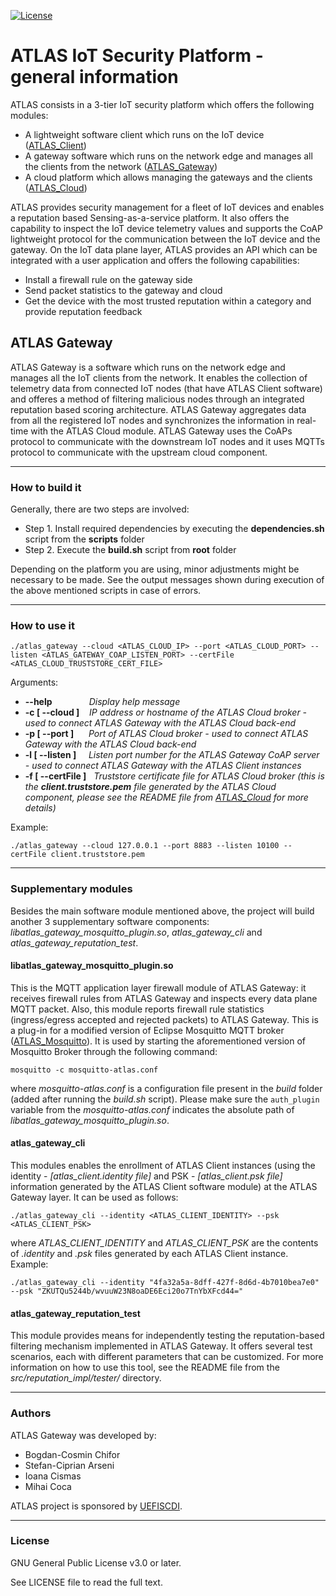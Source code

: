 [![License](https://img.shields.io/badge/license-GPL%20v3.0%20or%20later-brightgreen.svg)](https://github.com/chiforbogdan/atlas_gateway/blob/master/LICENSE)

# ATLAS IoT Security Platform - general information
ATLAS consists in a 3-tier IoT security platform which offers the following modules:
* A lightweight software client which runs on the IoT device ([ATLAS_Client])
* A gateway software which runs on the network edge and manages all the clients from the network ([ATLAS_Gateway])
* A cloud platform which allows managing the gateways and the clients ([ATLAS_Cloud])

ATLAS provides security management for a fleet of IoT devices and enables a reputation based Sensing-as-a-service platform. It also offers the capability to inspect the IoT device telemetry values and supports the CoAP lightweight protocol for the communication between the IoT device and the gateway.
On the IoT data plane layer, ATLAS provides an API which can be integrated with a user application and offers the following capabilities:
* Install a firewall rule on the gateway side
* Send packet statistics to the gateway and cloud
* Get the device with the most trusted reputation within a category and provide reputation feedback

## ATLAS Gateway
ATLAS Gateway is a software which runs on the network edge and manages all the IoT clients from the network. It enables the collection of telemetry data from connected IoT nodes (that have ATLAS Client software) and offeres a method of filtering malicious nodes through an integrated reputation based scoring architecture. ATLAS Gateway aggregates data from all the registered IoT nodes and synchronizes the information in real-time with the ATLAS Cloud module. ATLAS Gateway uses the CoAPs protocol to communicate with the downstream IoT nodes and it uses MQTTs protocol to communicate with the upstream cloud component.

----

### How to build it
Generally, there are two steps are involved:
* Step 1. Install required dependencies by executing the __dependencies.sh__ script from the __scripts__ folder
* Step 2. Execute the __build.sh__ script from __root__ folder

Depending on the platform you are using, minor adjustments might be necessary to be made. See the output messages shown during execution of the above mentioned scripts in case of errors.

----

### How to use it
```
./atlas_gateway --cloud <ATLAS_CLOUD_IP> --port <ATLAS_CLOUD_PORT> --listen <ATLAS_GATEWAY_COAP_LISTEN_PORT> --certFile <ATLAS_CLOUD_TRUSTSTORE_CERT_FILE>
```

Arguments:
* __--help__ &nbsp;&nbsp;&nbsp;&nbsp;&nbsp;&nbsp;&nbsp;&nbsp;&nbsp;&nbsp;&nbsp;&nbsp;&nbsp; _Display help message_
* __-c [ --cloud ]__ &nbsp;&nbsp; _IP address or hostname of the ATLAS Cloud broker - used to connect ATLAS Gateway with the ATLAS Cloud back-end_
* __-p [ --port ]__ &nbsp;&nbsp;&nbsp;&nbsp; _Port of ATLAS Cloud broker - used to connect ATLAS Gateway with the ATLAS Cloud back-end_
* __-l [ --listen ]__ &nbsp;&nbsp;&nbsp; _Listen port number for the ATLAS Gateway CoAP server - used to connect ATLAS Gateway with the ATLAS Client instances_
* __-f [ --certFile ]__ &nbsp; _Truststore certificate file for ATLAS Cloud broker (this is the **client.truststore.pem** file generated by the ATLAS Cloud component, please see the README file from [ATLAS_Cloud] for more details)_

Example: 
```
./atlas_gateway --cloud 127.0.0.1 --port 8883 --listen 10100 --certFile client.truststore.pem
```

----

### Supplementary modules
Besides the main software module mentioned above, the project will build another 3 supplementary software components: _libatlas_gateway_mosquitto_plugin.so_, _atlas_gateway_cli_ and _atlas_gateway_reputation_test_.

#### libatlas_gateway_mosquitto_plugin.so
This is the MQTT application layer firewall module of ATLAS Gateway: it receives firewall rules from ATLAS Gateway and inspects every data plane MQTT packet. Also, this module reports firewall rule statistics (ingress/egress accepted and rejected packets) to ATLAS Gateway. This is a plug-in for a modified version of Eclipse Mosquitto MQTT broker ([ATLAS_Mosquitto]).
It is used by starting the aforementioned version of Mosquitto Broker through the following command:
````
mosquitto -c mosquitto-atlas.conf
````
where _mosquitto-atlas.conf_ is a configuration file present in the _build_ folder (added after running the _build.sh_ script). Please make sure the `auth_plugin` variable from the _mosquitto-atlas.conf_ indicates the absolute path of *libatlas_gateway_mosquitto_plugin.so*.

#### atlas_gateway_cli
This modules enables the enrollment of ATLAS Client instances (using the identity - *[atlas_client.identity file]* and PSK - *[atlas_client.psk file]* information generated by the ATLAS Client software module) at the ATLAS Gateway layer.
It can be used as follows:
````
./atlas_gateway_cli --identity <ATLAS_CLIENT_IDENTITY> --psk <ATLAS_CLIENT_PSK>
````
where _ATLAS_CLIENT_IDENTITY_ and _ATLAS_CLIENT_PSK_ are the contents of _.identity_ and _.psk_ files generated by each ATLAS Client instance.
Example:
````
./atlas_gateway_cli --identity "4fa32a5a-8dff-427f-8d6d-4b7010bea7e0" --psk "ZKUTQu5244b/wvuuW23N8oaDE6Eci20o7TnYbXFcd44="
````

#### atlas_gateway_reputation_test
This module provides means for independently testing the reputation-based filtering mechanism implemented in ATLAS Gateway. It offers several test scenarios, each with different parameters that can be customized. For more information on how to use this tool, see the README file from the *src/reputation_impl/tester/* directory.

----

### Authors
ATLAS Gateway was developed by:
* Bogdan-Cosmin Chifor
* Stefan-Ciprian Arseni
* Ioana Cismas
* Mihai Coca

ATLAS project is sponsored by [UEFISCDI].

----

### License
GNU General Public License v3.0 or later.

See LICENSE file to read the full text.

[ATLAS_Client]: https://github.com/chiforbogdan/atlas_client
[ATLAS_Gateway]: https://github.com/chiforbogdan/atlas_gateway
[ATLAS_Cloud]: https://github.com/chiforbogdan/atlas_cloud
[ATLAS_Mosquitto]: https://github.com/chiforbogdan/mosquitto/tree/atlas_plugin
[UEFISCDI]: https://uefiscdi.gov.ro/
